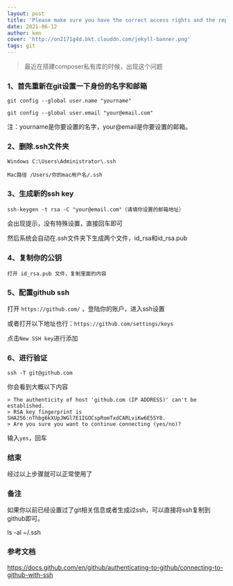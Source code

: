```yaml
---
layout: post
title: 'Please make sure you have the correct access rights and the repository exists'
date: 2021-06-12
author: ken
cover: 'http://on2171g4d.bkt.clouddn.com/jekyll-banner.png'
tags: git
---
```


> 最近在搭建composer私有库的时候，出现这个问题

### 1、首先重新在git设置一下身份的名字和邮箱

    git config --global user.name "yourname"

    git config --global user.email "your@email.com"

注：yourname是你要设置的名字，your@email是你要设置的邮箱。


### 2、删除.ssh文件夹

    Windows C:\Users\Administrator\.ssh
    
    Mac路径 /Users/你的mac用户名/.ssh

### 3、生成新的ssh key

    ssh-keygen -t rsa -C "your@email.com"（请填你设置的邮箱地址）

会出现提示，没有特殊设置，直接回车即可

然后系统会自动在.ssh文件夹下生成两个文件，id_rsa和id_rsa.pub

### 4、复制你的公钥

    打开 id_rsa.pub 文件，复制里面的内容

### 5、配置github ssh
打开 `https://github.com/` ，登陆你的账户，进入ssh设置

或者打开以下地址也行：`https://github.com/settings/keys`

点击`New SSH key`进行添加

### 6、进行验证

    ssh -T git@github.com

你会看到大概以下内容

```
> The authenticity of host 'github.com (IP ADDRESS)' can't be established.
> RSA key fingerprint is SHA256:nThbg6kXUpJWGl7E1IGOCspRomTxdCARLviKw6E5SY8.
> Are you sure you want to continue connecting (yes/no)?
```

输入`yes`，回车

### 结束

经过以上步骤就可以正常使用了

### 备注

如果你以前已经设置过了git相关信息或者生成过ssh，可以直接将ssh复制到github即可。

   ls -al ~/.ssh

### 参考文档

https://docs.github.com/en/github/authenticating-to-github/connecting-to-github-with-ssh
